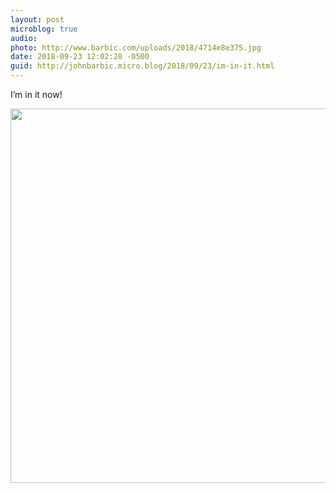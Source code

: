 ```yaml
---
layout: post
microblog: true
audio: 
photo: http://www.barbic.com/uploads/2018/4714e8e375.jpg
date: 2018-09-23 12:02:28 -0500
guid: http://johnbarbic.micro.blog/2018/09/23/im-in-it.html
---
```

I’m in it now!

<img src="http://www.barbic.com/uploads/2018/4714e8e375.jpg" width="600" height="599" />
